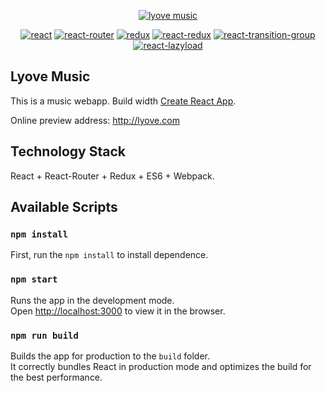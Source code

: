 <p align="center">
    <a href="https://lyove.github.io/lyove-music"><img src="https://lyove.github.io/lyove-music/favicon.ico" alt="lyove music"/></a>
</p>
<p align="center">
  <a href="https://github.com/facebook/react"><img src="https://img.shields.io/badge/react-v16.7.0-blue.svg" alt="react"></a>
  <a href="https://github.com/ReactTraining/react-router"><img src="https://img.shields.io/badge/react--router-v4.3.1-blue.svg" alt="react-router"></a>
  <a href="https://github.com/reactjs/redux"><img src="https://img.shields.io/badge/redux-v3.7.2-blue.svg" alt="redux"></a>
  <a href="https://github.com/reactjs/react-redux"><img src="https://img.shields.io/badge/react--redux-v5.0.6-blue.svg" alt="react-redux"></a>
  <a href="https://github.com/reactjs/react-transition-group"><img src="https://img.shields.io/badge/react--transition--group-v2.2.1-blue.svg" alt="react-transition-group"></a>
  <a href="https://github.com/jasonslyvia/react-lazyload"><img src="https://img.shields.io/badge/react--lazyload-v2.3.0-yellow.svg" alt="react-lazyload"></a>
</p>

## Lyove Music

This is a music webapp. Build width [Create React App](https://github.com/facebookincubator/create-react-app).

Online preview address: http://lyove.com

## Technology Stack

React + React-Router + Redux + ES6 + Webpack.


## Available Scripts

### `npm install`

First, run the `npm install` to install dependence.

### `npm start`

Runs the app in the development mode.<br>
Open [http://localhost:3000](http://localhost:3000) to view it in the browser.

### `npm run build`

Builds the app for production to the `build` folder.<br>
It correctly bundles React in production mode and optimizes the build for the best performance.
